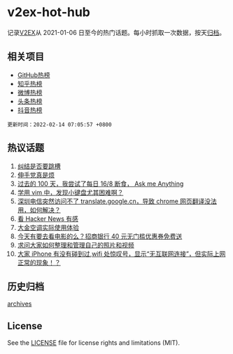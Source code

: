 # v2ex-hot-hub

 记录[V2EX](https://www.v2ex.com/)从 2021-01-06 日至今的热门话题。每小时抓取一次数据，按天[归档](archives)。
 
 ## 相关项目

- [GitHub热榜](https://github.com/snaildev/github-hot-hub)
- [知乎热榜](https://github.com/snaildev/zhihu-hot-hub)
- [微博热榜](https://github.com/snaildev/weibo-hot-hub)
- [头条热榜](https://github.com/snaildev/toutiao-hot-hub)
- [抖音热榜](https://github.com/snaildev/douyin-hot-hub)


 `更新时间：2022-02-14 07:05:57 +0800`

## 热议话题

1. [纠结是否要跳槽](https://www.v2ex.com/t/833515)
1. [伸手党真是烦](https://www.v2ex.com/t/833524)
1. [过去的 100 天，我尝试了每日 16/8 断食， Ask me Anything](https://www.v2ex.com/t/833554)
1. [学用 vim 中，发现小键盘尤其困难啊？](https://www.v2ex.com/t/833502)
1. [深圳电信突然访问不了 translate.google.cn，导致 chrome 网页翻译没法用，如何解决？](https://www.v2ex.com/t/833520)
1. [看 Hacker News 有感](https://www.v2ex.com/t/833538)
1. [大金空调实际使用体验](https://www.v2ex.com/t/833540)
1. [今天有要去看电影的么？招商银行 40 元无门槛优惠券免费送](https://www.v2ex.com/t/833512)
1. [求问大家如何整理和管理自己的照片和视频](https://www.v2ex.com/t/833546)
1. [大家 iPhone 有没有碰到过,wifi 处惊叹号，显示“无互联网连接”，但实际上网正常的现象！？](https://www.v2ex.com/t/833516)

## 历史归档

[archives](archives)

## License

See the [LICENSE](LICENSE) file for license rights and limitations (MIT).
